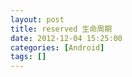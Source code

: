 ```yaml
---
layout: post
title: reserved 生命周期
date: 2012-12-04 15:25:00
categories: [Android]
tags: []
---
```

         